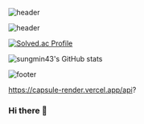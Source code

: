 
![header](https://capsule-render.vercel.app/api?type=waving&color=FFCCCC&height=350&section=header&text="Welcome%20to%20my%20room"&desc=chasing%20the%20passion&descAlign=80&fontSize=70&fontColor=ffff&animation=twinkling)


![header](https://capsule-render.vercel.app/api?type=rect&color=0:ffffcc,100:ffccff&height=130&desc=sungmin43's%20profile&descAlign=70&descAlignY=60&descSize=45&fontColor=888888&animation=scaleIn)


[![Solved.ac Profile](http://mazassumnida.wtf/api/v2/generate_badge?boj=webfkana43)](https://solved.ac/webfkana43/)



![sungmin43's GitHub stats](https://github-readme-stats.vercel.app/api?username=sungmin43&theme=vue&show_icons=true)


![footer](https://capsule-render.vercel.app/api?section=footer&color=FFCCCC)



https://capsule-render.vercel.app/api?

### Hi there 👋

<!--
**Arin43/Arin43** is a ✨ _special_ ✨ repository because its `README.md` (this file) appears on your GitHub profile.

Here are some ideas to get you started:

- 🔭 I’m currently working on ...
- 🌱 I’m currently learning ...
- 👯 I’m looking to collaborate on ...
- 🤔 I’m looking for help with ...
- 💬 Ask me about ...
- 📫 How to reach me: ...
- 😄 Pronouns: ...
- ⚡ Fun fact: ...
-->
